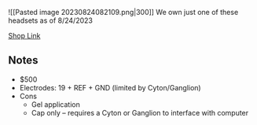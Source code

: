 ![[Pasted image 20230824082109.png|300]]
We own just one of these headsets as of 8/24/2023

[Shop Link](https://shop.openbci.com/products/openbci-eeg-electrocap)
## Notes
* $500
* Electrodes: 19 + REF + GND (limited by Cyton/Ganglion)
* Cons 
	* Gel application
	* Cap only – requires a Cyton or Ganglion to interface with computer